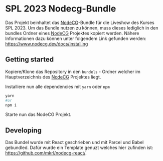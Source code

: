 # SPL 2023 Nodecg-Bundle

Das Projekt beinhaltet das [NodeCG](https://www.nodecg.dev/)-Bundle für die Liveshow des Kurses SPL 2023. Um das Bundle nutzen zu können, muss dieses lediglich in den bundles Ordner eines [NodeCG](https://www.nodecg.dev/) Projektes kopiert werden. 
Nähere Informationen dazu können unter folgendem Link gefunden werden: https://www.nodecg.dev/docs/installing

## Getting started

Kopiere/Klone das Repository in den `bundels` - Ordner welcher im Hauptverzeichnis des [NodeCG](https://www.nodecg.dev/) Projektes liegt.

Installiere nun alle dependencies mit `yarn` oder `npm`
```bash
yarn
#or
npm i
```
Starte nun das NodeCG Projekt.

## Developing
Das Bundel wurde mit React geschrieben und mit Parcel und Babel gebundled. Dafür wurde ein Template genuzt welches hier zufinden ist: https://github.com/mkrl/nodecg-react/.